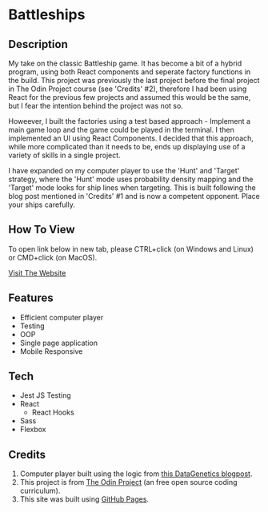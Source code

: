 # Battleships

## Description

My take on the classic Battleship game. It has become a bit of a hybrid program, using both React components and seperate factory functions in the build.
This project was previously the last project before the final project in The Odin Project course (see 'Credits' #2), therefore I had been using React for the previous few projects and assumed this would be the same, but I fear the intention behind the project was not so.

Howeever, I built the factories using a test based approach - Implement a main game loop and the game could be played in the terminal. I then implemented an UI using React Components. 
I decided that this approach, while more complicated than it needs to be, ends up displaying use of a variety of skills in a single project. 

I have expanded on my computer player to use the 'Hunt' and 'Target' strategy, where the 'Hunt' mode uses probability density mapping and the 'Target' mode looks for ship lines when targeting. This is built following the blog post mentioned in 'Credits' #1 and is now a competent opponent. Place your ships carefully.

## How To View

To open link below in new tab, please CTRL+click (on Windows and Linux) or CMD+click (on MacOS).

[Visit The Website](https://kiahooper.github.io/battleships/)

## Features

- Efficient computer player
- Testing 
- OOP
- Single page application
- Mobile Responsive

## Tech

- Jest JS Testing
- React
  - React Hooks
- Sass
- Flexbox

## Credits
1. Computer player built using the logic from [this DataGenetics blogpost](https://www.datagenetics.com/blog/december32011/).
2. This project is from [The Odin Project](https://www.theodinproject.com/paths/full-stack-javascript/courses/javascript/lessons/battleship) (an free open source coding curriculum).
3. This site was built using [GitHub Pages](https://pages.github.com/).
